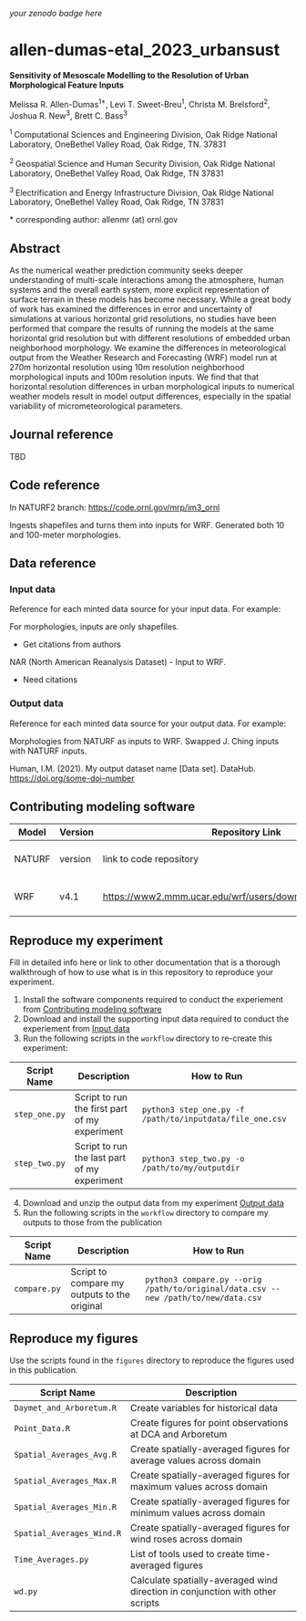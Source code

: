 _your zenodo badge here_

# allen-dumas-etal_2023_urbansust

**Sensitivity of Mesoscale Modelling to the Resolution of Urban Morphological Feature Inputs**

Melissa R. Allen-Dumas<sup>1\*</sup>, Levi T. Sweet-Breu<sup>1</sup>, Christa M. Brelsford<sup>2</sup>, Joshua R. New<sup>3</sup>, Brett C. Bass<sup>3</sup>

<sup>1 </sup> Computational Sciences and Engineering Division, Oak Ridge National Laboratory, OneBethel Valley Road, Oak Ridge, TN. 37831

<sup>2 </sup> Geospatial Science and Human Security Division, Oak Ridge National Laboratory, OneBethel Valley Road, Oak Ridge, TN 37831

<sup>3 </sup> Electrification and Energy Infrastructure Division, Oak Ridge National Laboratory, OneBethel Valley Road, Oak Ridge, TN 37831

\* corresponding author:  allenmr (at) ornl.gov

## Abstract
As the numerical weather prediction community seeks deeper understanding of multi-scale interactions among the atmosphere, human systems and the overall earth system, more explicit representation of surface terrain in these models has become necessary. While a great body of work has examined the differences in error and uncertainty of simulations at various horizontal grid resolutions, no studies have been performed that compare the results of running the models at the same horizontal grid resolution but with different resolutions of embedded urban neighborhood morphology. We examine the differences in meteorological output from the Weather Research and Forecasting (WRF) model run at 270m horizontal resolution using 10m resolution neighborhood morphological inputs and 100m resolution inputs. We find that that horizontal resolution differences in urban morphological inputs to numerical weather models result in model output differences, especially in the spatial variability of micrometeorological parameters.

## Journal reference
TBD

## Code reference
In NATURF2 branch:  https://code.ornl.gov/mrp/im3_ornl

Ingests shapefiles and turns them into inputs for WRF.
Generated both 10 and 100-meter morphologies.


## Data reference

### Input data
Reference for each minted data source for your input data.  For example:

For morphologies, inputs are only shapefiles.
- Get citations from authors

NAR (North American Reanalysis Dataset) - Input to WRF.
- Need citations


### Output data
Reference for each minted data source for your output data.  For example:

Morphologies from NATURF as inputs to WRF.  Swapped J. Ching inputs with NATURF inputs.

Human, I.M. (2021). My output dataset name [Data set]. DataHub. https://doi.org/some-doi-number

## Contributing modeling software
| Model | Version | Repository Link | DOI |
|-------|---------|-----------------|-----|
| NATURF | version | link to code repository | link to DOI dataset |
| WRF | v4.1 | https://www2.mmm.ucar.edu/wrf/users/download/get_source.html | link to DOI dataset |

## Reproduce my experiment
Fill in detailed info here or link to other documentation that is a thorough walkthrough of how to use what is in this repository to reproduce your experiment.


1. Install the software components required to conduct the experiement from [Contributing modeling software](#contributing-modeling-software)
2. Download and install the supporting input data required to conduct the experiement from [Input data](#input-data)
3. Run the following scripts in the `workflow` directory to re-create this experiment:

| Script Name | Description | How to Run |
| --- | --- | --- |
| `step_one.py` | Script to run the first part of my experiment | `python3 step_one.py -f /path/to/inputdata/file_one.csv` |
| `step_two.py` | Script to run the last part of my experiment | `python3 step_two.py -o /path/to/my/outputdir` |

4. Download and unzip the output data from my experiment [Output data](#output-data)
5. Run the following scripts in the `workflow` directory to compare my outputs to those from the publication

| Script Name | Description | How to Run |
| --- | --- | --- |
| `compare.py` | Script to compare my outputs to the original | `python3 compare.py --orig /path/to/original/data.csv --new /path/to/new/data.csv` |

## Reproduce my figures
Use the scripts found in the `figures` directory to reproduce the figures used in this publication.

| Script Name | Description |
| --- | --- |
| `Daymet_and_Arboretum.R` | Create variables for historical data |
| `Point_Data.R` | Create figures for point observations at DCA and Arboretum |
| `Spatial_Averages_Avg.R` | Create spatially-averaged figures for average values across domain |
| `Spatial_Averages_Max.R` | Create spatially-averaged figures for maximum values across domain |
| `Spatial_Averages_Min.R` | Create spatially-averaged figures for minimum values across domain |
| `Spatial_Averages_Wind.R` | Create spatially-averaged figures for wind roses across domain |
| `Time_Averages.py` | List of tools used to create time-averaged figures |
| `wd.py` | Calculate spatially-averaged wind direction in conjunction with other scripts |

